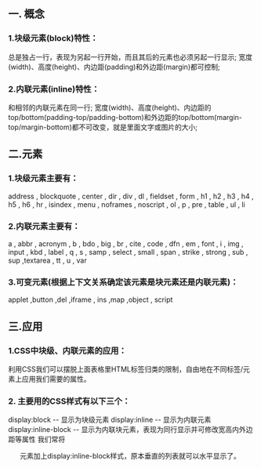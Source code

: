 ## 一. 概念
### 1.块级元素(block)特性：
总是独占一行，表现为另起一行开始，而且其后的元素也必须另起一行显示;
宽度(width)、高度(height)、内边距(padding)和外边距(margin)都可控制;
### 2.内联元素(inline)特性：
和相邻的内联元素在同一行;
宽度(width)、高度(height)、内边距的top/bottom(padding-top/padding-bottom)和外边距的top/bottom(margin-top/margin-bottom)都不可改变，就是里面文字或图片的大小;

## 二.元素
### 1.块级元素主要有：
 address , blockquote , center , dir , div , dl , fieldset , form , h1 , h2 , h3 , h4 , h5 , h6 , hr , isindex , menu , noframes , noscript , ol , p , pre , table , ul , li
### 2.内联元素主要有：
a , abbr , acronym , b , bdo , big , br , cite , code , dfn , em , font , i , img , input , kbd , label , q , s , samp , select , small , span , strike , strong , sub , sup ,textarea , tt , u , var
### 3.可变元素(根据上下文关系确定该元素是块元素还是内联元素)：
applet ,button ,del ,iframe , ins ,map ,object , script

## 三.应用
### 1.CSS中块级、内联元素的应用：
利用CSS我们可以摆脱上面表格里HTML标签归类的限制，自由地在不同标签/元素上应用我们需要的属性。
### 2. 主要用的CSS样式有以下三个：
display:block  -- 显示为块级元素
display:inline  -- 显示为内联元素
display:inline-block -- 显示为内联块元素，表现为同行显示并可修改宽高内外边距等属性
我们常将<ul>元素加上display:inline-block样式，原本垂直的列表就可以水平显示了。